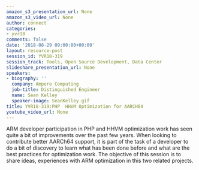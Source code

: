 ```yaml
---
amazon_s3_presentation_url: None
amazon_s3_video_url: None
author: connect
categories:
- yvr18
comments: false
date: '2018-08-29 09:00:00+00:00'
layout: resource-post
session_id: YVR18-319
session_track: Tools, Open Source Development, Data Center
slideshare_presentation_url: None
speakers:
- biography: ''
  company: Ampere Computing
  job-title: Distinguished Engineer
  name: Sean Kelley
  speaker-image: SeanKelley.gif
title: YVR18-319:PHP  HHVM Optimization for AARCH64
youtube_video_url: None
---
```


ARM developer participation in PHP and HHVM optimization work has seen quite a bit of improvements over the past few years.  When looking to contribute better AARCh64 support, it is part of the task of a developer to do a bit of discovery to learn what has been done before and what are the best practices for optimization work.  The objective of this session is to share ideas, experiences with ARM optimization in this two related projects.